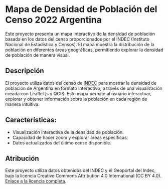 # Mapa de Densidad de Población del Censo 2022 Argentina

Este proyecto presenta un mapa interactivo de la densidad de población basada en los datos del censo proporcionados por el INDEC (Instituto Nacional de Estadística y Censos). El mapa muestra la distribución de la población en diferentes áreas geográficas, permitiendo explorar la densidad de población de manera visual.

## Descripción

El proyecto utiliza datos del censo de [INDEC](https://www.indec.gob.ar/) para mostrar la densidad de población de Argentina en formato interactivo, a través de una visualización creada con Leaflet.js y QGIS. Este mapa permite al usuario interactuar, explorar y obtener información sobre la población en cada región de manera intuitiva.

## Características:
- Visualización interactiva de la densidad de población.
- Capacidad de hacer zoom y explorar áreas específicas.
- Datos actualizados del último censo disponible.

## Atribución

Este proyecto utiliza datos obtenidos del INDEC y el Geoportal del Indec, bajo la licencia Creative Commons Attribution 4.0 International (CC BY 4.0). [Enlace a la licencia completa](https://creativecommons.org/licenses/by/4.0/).
